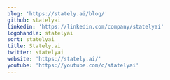 ```yaml
---
blog: 'https://stately.ai/blog/'
github: statelyai
linkedin: 'https://linkedin.com/company/statelyai'
logohandle: statelyai
sort: statelyai
title: Stately.ai
twitter: statelyai
website: 'https://stately.ai/'
youtube: 'https://youtube.com/c/statelyai'
---
```

